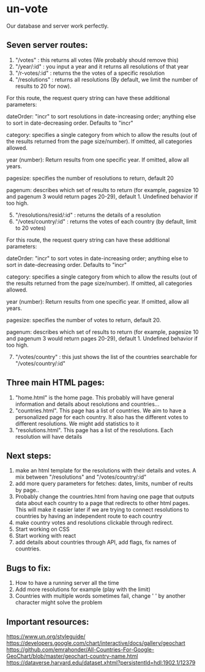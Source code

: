 # un-vote

Our database and server work perfectly. 

## Seven server routes:

1. "/votes" : this returns all votes (We probably should remove this)
2. "/year/:id" : you input a year and it returns all resolutions of that year
3. "/r-votes/:id" : returns the the votes of a specific resolution
4. "/resolutions" : returns all resolutions (By default, we limit the number of results to 20 for now).

For this route, the request query string can have these additional parameters: 

dateOrder: "incr" to sort resolutions in date-increasing order; anything else to sort in date-decreasing order. Defaults to "incr"

category: specifies a single category from which to allow the results (out of the results returned from the page size/number). If omitted, all categories allowed.

year (number): Return results from one specific year. If omitted, allow all years.

pagesize: specifies the number of resolutions to return, default 20

pagenum: describes which set of results to return (for example, pagesize 10 and pagenum 3 would return pages 20-29), default 1. Undefined behavior if too high.

5. "/resolutions/resid/:id" : returns the details of a resolution 
6. "/votes/country/:id" : returns the votes of each country (by default, limit to 20 votes)

For this route, the request query string can have these additional parameters:

dateOrder: "incr" to sort votes in date-increasing order; anything else to sort in date-decreasing order. Defaults to "incr"

category: specifies a single category from which to allow the results (out of the results returned from the page size/number). If omitted, all categories allowed.

year (number): Return results from one specific year. If omitted, allow all years.

pagesize: specifies the number of votes to return, default 20.

pagenum: describes which set of results to return (for example, pagesize 10 and pagenum 3 would return pages 20-29), default 1. Undefined behavior if too high.

7. "/votes/country" : this just shows the list of the countries searchable for  "/votes/country/:id"

## Three main HTML pages:
1. "home.html" is the home page. This probably will have general information and details about resolutions and countries...
2. "countries.html". This page has a list of countries. We aim to have a personalized page for each country. It also has the different votes to different resolutions. We might add statistics to it
3. "resolutions.html". This page has a list of the resolutions. Each resolution will have details


## Next steps: 
1. make an html template for the resolutions with their details and votes. A mix between "/resolutions" and  "/votes/country/:id" 
2. add more query parameters for fetches: dates, limits, number of reults by page.. 
3. Probably change the countries.html from having one page that outputs data about each country to a page that redirects to other html pages. This will make it easier later if we are trying to connect resolutions to countries by having an independent route to each country 
4. make country votes and resolutions clickable through redirect. 
5. Start working on CSS 
6. Start working with react 
7. add details about countries through API, add flags, fix names of countries. 



## Bugs to fix:
1. How to have a running server all the time 
2. Add more resolutions for example (play with the limit)
3. Countries with multiple words sometimes fail, change ' ' by another character might solve the problem


## Important resources:
https://www.un.org/styleguide/
https://developers.google.com/chart/interactive/docs/gallery/geochart
https://github.com/emrahonder/All-Countries-For-Google-GeoChart/blob/master/geochart-country-name.html
https://dataverse.harvard.edu/dataset.xhtml?persistentId=hdl:1902.1/12379

